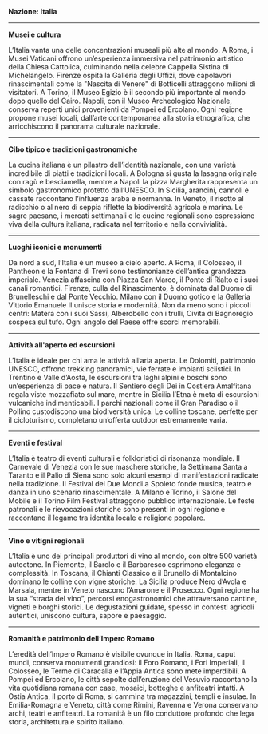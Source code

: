 **Nazione: Italia**

---

**Musei e cultura**

L’Italia vanta una delle concentrazioni museali più alte al mondo. A Roma, i Musei Vaticani offrono un’esperienza immersiva nel patrimonio artistico della Chiesa Cattolica, culminando nella celebre Cappella Sistina di Michelangelo. Firenze ospita la Galleria degli Uffizi, dove capolavori rinascimentali come la "Nascita di Venere" di Botticelli attraggono milioni di visitatori. A Torino, il Museo Egizio è il secondo più importante al mondo dopo quello del Cairo. Napoli, con il Museo Archeologico Nazionale, conserva reperti unici provenienti da Pompei ed Ercolano. Ogni regione propone musei locali, dall’arte contemporanea alla storia etnografica, che arricchiscono il panorama culturale nazionale.

---

**Cibo tipico e tradizioni gastronomiche**

La cucina italiana è un pilastro dell’identità nazionale, con una varietà incredibile di piatti e tradizioni locali. A Bologna si gusta la lasagna originale con ragù e besciamella, mentre a Napoli la pizza Margherita rappresenta un simbolo gastronomico protetto dall’UNESCO. In Sicilia, arancini, cannoli e cassate raccontano l’influenza araba e normanna. In Veneto, il risotto al radicchio o al nero di seppia riflette la biodiversità agricola e marina. Le sagre paesane, i mercati settimanali e le cucine regionali sono espressione viva della cultura italiana, radicata nel territorio e nella convivialità.

---

**Luoghi iconici e monumenti**

Da nord a sud, l’Italia è un museo a cielo aperto. A Roma, il Colosseo, il Pantheon e la Fontana di Trevi sono testimonianze dell’antica grandezza imperiale. Venezia affascina con Piazza San Marco, il Ponte di Rialto e i suoi canali romantici. Firenze, culla del Rinascimento, è dominata dal Duomo di Brunelleschi e dal Ponte Vecchio. Milano con il Duomo gotico e la Galleria Vittorio Emanuele II unisce storia e modernità. Non da meno sono i piccoli centri: Matera con i suoi Sassi, Alberobello con i trulli, Civita di Bagnoregio sospesa sul tufo. Ogni angolo del Paese offre scorci memorabili.

---

**Attività all'aperto ed escursioni**

L’Italia è ideale per chi ama le attività all’aria aperta. Le Dolomiti, patrimonio UNESCO, offrono trekking panoramici, vie ferrate e impianti sciistici. In Trentino e Valle d’Aosta, le escursioni tra laghi alpini e boschi sono un’esperienza di pace e natura. Il Sentiero degli Dei in Costiera Amalfitana regala viste mozzafiato sul mare, mentre in Sicilia l’Etna è meta di escursioni vulcaniche indimenticabili. I parchi nazionali come il Gran Paradiso o il Pollino custodiscono una biodiversità unica. Le colline toscane, perfette per il cicloturismo, completano un’offerta outdoor estremamente varia.

---

**Eventi e festival**

L’Italia è teatro di eventi culturali e folkloristici di risonanza mondiale. Il Carnevale di Venezia con le sue maschere storiche, la Settimana Santa a Taranto e il Palio di Siena sono solo alcuni esempi di manifestazioni radicate nella tradizione. Il Festival dei Due Mondi a Spoleto fonde musica, teatro e danza in uno scenario rinascimentale. A Milano e Torino, il Salone del Mobile e il Torino Film Festival attraggono pubblico internazionale. Le feste patronali e le rievocazioni storiche sono presenti in ogni regione e raccontano il legame tra identità locale e religione popolare.

---

**Vino e vitigni regionali**

L’Italia è uno dei principali produttori di vino al mondo, con oltre 500 varietà autoctone. In Piemonte, il Barolo e il Barbaresco esprimono eleganza e complessità. In Toscana, il Chianti Classico e il Brunello di Montalcino dominano le colline con vigne storiche. La Sicilia produce Nero d’Avola e Marsala, mentre in Veneto nascono l’Amarone e il Prosecco. Ogni regione ha la sua “strada del vino”, percorsi enogastronomici che attraversano cantine, vigneti e borghi storici. Le degustazioni guidate, spesso in contesti agricoli autentici, uniscono cultura, sapore e paesaggio.

---

**Romanità e patrimonio dell’Impero Romano**

L’eredità dell’Impero Romano è visibile ovunque in Italia. Roma, caput mundi, conserva monumenti grandiosi: il Foro Romano, i Fori Imperiali, il Colosseo, le Terme di Caracalla e l’Appia Antica sono mete imperdibili. A Pompei ed Ercolano, le città sepolte dall’eruzione del Vesuvio raccontano la vita quotidiana romana con case, mosaici, botteghe e anfiteatri intatti. A Ostia Antica, il porto di Roma, si cammina tra magazzini, templi e insulae. In Emilia-Romagna e Veneto, città come Rimini, Ravenna e Verona conservano archi, teatri e anfiteatri. La romanità è un filo conduttore profondo che lega storia, architettura e spirito italiano.

